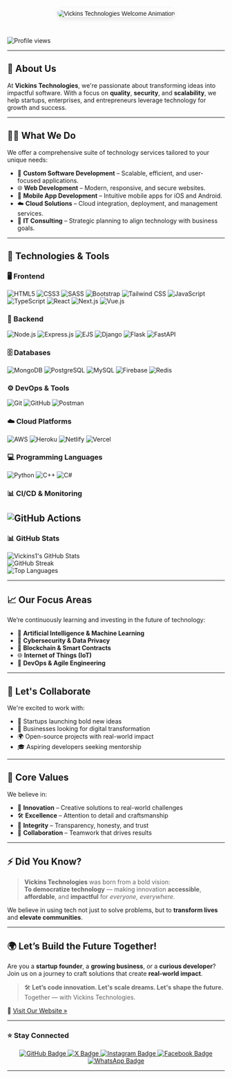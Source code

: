 <!-- Google Fonts - Poppins -->
<link href="https://fonts.googleapis.com/css2?family=Poppins:wght@400;600&display=swap" rel="stylesheet">

<div style="display: flex; justify-content: center; align-items: center; padding: 2rem; font-family: 'Poppins', sans-serif;">
  <img 
    src="https://readme-typing-svg.demolab.com?font=Poppins&size=26&pause=1000&center=true&vCenter=true&width=700&lines=GREETINGS!%20WELCOME%20TO%20VICKINS%20TECHNOLOGIES." 
    alt="Vickins Technologies Welcome Animation" 
    style="max-width: 100%; height: auto; margin-top: 10px; padding-top: 5px; box-shadow: 0 4px 12px rgba(0, 0, 0, 0.1); border-radius: 12px; transition: transform 0.7s ease-in-out;"
    onmouseover="this.style.transform='scale(1.05)'" 
    onmouseout="this.style.transform='scale(1)'"
  />
</div>


![Profile views](https://komarev.com/ghpvc/?username=vickins1)

---

## 🌟 About Us

At **Vickins Technologies**, we're passionate about transforming ideas into impactful software. With a focus on **quality**, **security**, and **scalability**, we help startups, enterprises, and entrepreneurs leverage technology for growth and success.

---

## 👨‍💻 What We Do

We offer a comprehensive suite of technology services tailored to your unique needs:

- 🔧 **Custom Software Development** – Scalable, efficient, and user-focused applications.
- 🌐 **Web Development** – Modern, responsive, and secure websites.
- 📱 **Mobile App Development** – Intuitive mobile apps for iOS and Android.
- ☁️ **Cloud Solutions** – Cloud integration, deployment, and management services.
- 🧠 **IT Consulting** – Strategic planning to align technology with business goals.

---

## 🚀 Technologies & Tools

### 🖥️ Frontend
![HTML5](https://img.shields.io/badge/HTML5-E34F26?style=for-the-badge&logo=html5&logoColor=white)
![CSS3](https://img.shields.io/badge/CSS3-1572B6?style=for-the-badge&logo=css3&logoColor=white)
![SASS](https://img.shields.io/badge/SASS-CC6699?style=for-the-badge&logo=sass&logoColor=white)
![Bootstrap](https://img.shields.io/badge/Bootstrap-563D7C?style=for-the-badge&logo=bootstrap&logoColor=white)
![Tailwind CSS](https://img.shields.io/badge/TailwindCSS-38B2AC?style=for-the-badge&logo=tailwind-css&logoColor=white)
![JavaScript](https://img.shields.io/badge/JavaScript-F7DF1E?style=for-the-badge&logo=javascript&logoColor=black)
![TypeScript](https://img.shields.io/badge/TypeScript-3178C6?style=for-the-badge&logo=typescript&logoColor=white)
![React](https://img.shields.io/badge/React-20232A?style=for-the-badge&logo=react&logoColor=61DAFB)
![Next.js](https://img.shields.io/badge/Next.js-000000?style=for-the-badge&logo=nextdotjs&logoColor=white)
![Vue.js](https://img.shields.io/badge/Vue.js-4FC08D?style=for-the-badge&logo=vue.js&logoColor=white)

### 🧰 Backend
![Node.js](https://img.shields.io/badge/Node.js-339933?style=for-the-badge&logo=nodedotjs&logoColor=white)
![Express.js](https://img.shields.io/badge/Express.js-000000?style=for-the-badge&logo=express&logoColor=white)
![EJS](https://img.shields.io/badge/EJS-3178C6?style=for-the-badge&logo=ejs&logoColor=white)
![Django](https://img.shields.io/badge/Django-092E20?style=for-the-badge&logo=django&logoColor=white)
![Flask](https://img.shields.io/badge/Flask-000000?style=for-the-badge&logo=flask&logoColor=white)
![FastAPI](https://img.shields.io/badge/FastAPI-009688?style=for-the-badge&logo=fastapi&logoColor=white)

### 🗄️ Databases
![MongoDB](https://img.shields.io/badge/MongoDB-4EA94B?style=for-the-badge&logo=mongodb&logoColor=white)
![PostgreSQL](https://img.shields.io/badge/PostgreSQL-316192?style=for-the-badge&logo=postgresql&logoColor=white)
![MySQL](https://img.shields.io/badge/MySQL-4479A1?style=for-the-badge&logo=mysql&logoColor=white)
![Firebase](https://img.shields.io/badge/Firebase-FFCA28?style=for-the-badge&logo=firebase&logoColor=black)
![Redis](https://img.shields.io/badge/Redis-DC382D?style=for-the-badge&logo=redis&logoColor=white)

### ⚙️ DevOps & Tools
![Git](https://img.shields.io/badge/Git-F05032?style=for-the-badge&logo=git&logoColor=white)
![GitHub](https://img.shields.io/badge/GitHub-181717?style=for-the-badge&logo=github&logoColor=white)
![Postman](https://img.shields.io/badge/Postman-FF6C37?style=for-the-badge&logo=postman&logoColor=white)

### ☁️ Cloud Platforms
![AWS](https://img.shields.io/badge/AWS-232F3E?style=for-the-badge&logo=amazon-aws&logoColor=white)
![Heroku](https://img.shields.io/badge/Heroku-430098?style=for-the-badge&logo=heroku&logoColor=white)
![Netlify](https://img.shields.io/badge/Netlify-00C7B7?style=for-the-badge&logo=netlify&logoColor=white)
![Vercel](https://img.shields.io/badge/Vercel-000000?style=for-the-badge&logo=vercel&logoColor=white)

### 💻 Programming Languages
![Python](https://img.shields.io/badge/Python-3776AB?style=for-the-badge&logo=python&logoColor=white)
![C++](https://img.shields.io/badge/C++-00599C?style=for-the-badge&logo=c%2b%2b&logoColor=white)
![C#](https://img.shields.io/badge/C%23-239120?style=for-the-badge&logo=c-sharp&logoColor=white)

### 📊 CI/CD & Monitoring
![GitHub Actions](https://img.shields.io/badge/GitHub%20Actions-2088FF?style=for-the-badge&logo=github-actions&logoColor=white)
---
### 📊 GitHub Stats

![Vickins1's GitHub Stats](https://github-readme-stats.vercel.app/api?username=Vickins1&show_icons=true&theme=tokyonight&hide_border=true)  
![GitHub Streak](https://streak-stats.demolab.com?user=Vickins1&theme=tokyonight&hide_border=true)  
![Top Languages](https://github-readme-stats.vercel.app/api/top-langs/?username=Vickins1&layout=compact&theme=tokyonight&hide_border=true)

---

## 📈 Our Focus Areas

We’re continuously learning and investing in the future of technology:

- 🤖 **Artificial Intelligence & Machine Learning**
- 🔐 **Cybersecurity & Data Privacy**
- 🔗 **Blockchain & Smart Contracts**
- 🌐 **Internet of Things (IoT)**
- 🚀 **DevOps & Agile Engineering**

---

## 🤝 Let's Collaborate

We're excited to work with:

- 🚀 Startups launching bold new ideas  
- 🏢 Businesses looking for digital transformation  
- 🌍 Open-source projects with real-world impact  
- 🎓 Aspiring developers seeking mentorship  

---

## 🔑 Core Values

We believe in:

- 🌟 **Innovation** – Creative solutions to real-world challenges  
- 🛠 **Excellence** – Attention to detail and craftsmanship  
- 🤝 **Integrity** – Transparency, honesty, and trust  
- 👥 **Collaboration** – Teamwork that drives results  

---

## ⚡ Did You Know?

> **Vickins Technologies** was born from a bold vision:  
> **To democratize technology** — making innovation **accessible**, **affordable**, and **impactful** for *everyone, everywhere*.

We believe in using tech not just to solve problems, but to **transform lives** and **elevate communities**.

---

## 🌍 Let’s Build the Future Together!

Are you a **startup founder**, a **growing business**, or a **curious developer**?  
Join us on a journey to craft solutions that create **real-world impact**.

> 🛠️ **Let’s code innovation. Let's scale dreams. Let's shape the future.**  
> Together — with Vickins Technologies.

🔗 [Visit Our Website »](https://vickins-technologies.onrender.com) &nbsp; 

---

### ⭐ Stay Connected

<p align="center">
  <a href="https://github.com/Vickins1" target="_blank">
    <img src="https://img.shields.io/badge/GitHub-181717?style=for-the-badge&logo=github&logoColor=white" alt="GitHub Badge" />
  </a>
<a href="https://x.com/vickins_tech" target="_blank">
  <img src="https://img.shields.io/badge/X-1DA1F2?style=for-the-badge&logo=x&logoColor=white" alt="X Badge" />
</a>

  <a href="https://instagram.com/vickins.technologies" target="_blank">
    <img src="https://img.shields.io/badge/Instagram-E4405F?style=for-the-badge&logo=instagram&logoColor=white" alt="Instagram Badge" />
  </a>
  <a href="https://facebook.com/profile.php?id=61569016955138" target="_blank">
    <img src="https://img.shields.io/badge/Facebook-1877F2?style=for-the-badge&logo=facebook&logoColor=white" alt="Facebook Badge" />
  </a>
  <a href="https://wa.me/+254794501005" target="_blank">
    <img src="https://img.shields.io/badge/WhatsApp-25D366?style=for-the-badge&logo=whatsapp&logoColor=white" alt="WhatsApp Badge" />
  </a>
</p>

---


